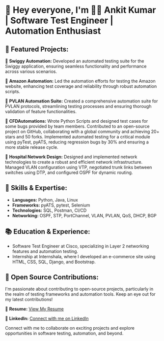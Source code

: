 # 👋 Hey everyone, I'm 👨‍💻 Ankit Kumar | Software Test Engineer | Automation Enthusiast

## 🌟 Featured Projects:

🍔 **Swiggy Automation:** Developed an automated testing suite for the Swiggy application, ensuring seamless functionality and performance across various scenarios.

🛒 **Amazon Automation:** Led the automation efforts for testing the Amazon website, enhancing test coverage and reliability through robust automation scripts.

🔬 **PVLAN Automation Suite:** Created a comprehensive automation suite for PVLAN protocols, streamlining testing processes and ensuring thorough validation of feature functionalities.

🔧 **CFDAutomations:** Wrote Python Scripts and designed test cases for some bugs provided by team members. Contributed to an open-source project on GitHub, collaborating with a global community and achieving 20+ stars and 50 forks. Implemented automated testing for a critical module using pyTest, pyATS, reducing regression bugs by 30% and ensuring a more stable release cycle.

🏥 **Hospital Network Design:** Designed and implemented network technologies to create a robust and efficient network infrastructure. Managed VLAN configuration using VTP, negotiated trunk links between switches using DTP, and configured OSPF for dynamic routing.

## 🔧 Skills & Expertise:

- **Languages:** Python, Java, Linux
- **Frameworks:** pyATS, pytest, Selenium
- **Technologies:** SQL, Postman, CI/CD
- **Networking:** OSPF, STP, PortChannel, VLAN, PVLAN, QoS, DHCP, BGP

## 📚 Education & Experience:

- Software Test Engineer at Cisco, specializing in Layer 2 networking features and automation testing.
- Internship at Internshala, where I developed an e-commerce site using HTML, CSS, SQL, Django, and Bootstrap.

## 🚀 Open Source Contributions:

I'm passionate about contributing to open-source projects, particularly in the realm of testing frameworks and automation tools. Keep an eye out for my latest contributions!

📄 **Resume:** [View My Resume](https://drive.google.com/file/d/1fRbpTbJJAfXSwjf154oAu5szGB2gWvmH/view?usp=drive_link)

🔗 **LinkedIn:** [Connect with me on LinkedIn](https://www.linkedin.com/in/ankit-kumar-9b6953222/)

Connect with me to collaborate on exciting projects and explore opportunities in software testing, automation, and beyond.
